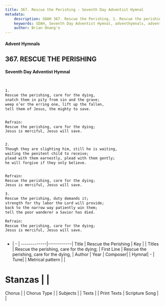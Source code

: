 ```yaml
---
title: 367. Rescue the Perishing - Seventh Day Adventist Hymnal
metadata:
    description: SDAH 367. Rescue the Perishing. 1. Rescue the perishing, care for the dying, snatch them in pity from sin and the grave; weep o’er the erring one, lift up the fallen, tell them of Jesus, the mighty to save. 
    keywords: SDAH, Seventh Day Adventist Hymnal, adventhymnals, advent hymnals, Rescue the Perishing, Rescue the perishing, care for the dying, ,Rescue the perishing, care for the dying;
    author: Brian Onang'o
---
```


#### Advent Hymnals
## 367. RESCUE THE PERISHING
#### Seventh Day Adventist Hymnal

```txt


1.
Rescue the perishing, care for the dying,
snatch them in pity from sin and the grave;
weep o’er the erring one, lift up the fallen,
tell them of Jesus, the mighty to save.


Refrain:
Rescue the perishing, care for the dying;
Jesus is merciful, Jesus will save.


2.
Though they are slighting him, still he is waiting,
waiting the penitent child to receive;
plead with them earnestly, plead with them gently;
he will forgive if they only believe.


Refrain:
Rescue the perishing, care for the dying;
Jesus is merciful, Jesus will save.

3.
Rescue the perishing, duty demands it;
strength for thy labor the Lord will provide;
back to the narrow way patiently win them;
tell the poor wanderer a Savior has died.

Refrain:
Rescue the perishing, care for the dying;
Jesus is merciful, Jesus will save.



```

- |   -  |
-------------|------------|
Title | Rescue the Perishing |
Key |  |
Titles | Rescue the perishing, care for the dying; |
First Line | Rescue the perishing, care for the dying, |
Author | 
Year | 
Composer|  |
Hymnal|  - |
Tune|  |
Metrical pattern | |
# Stanzas |  |
Chorus |  |
Chorus Type |  |
Subjects |  |
Texts |  |
Print Texts | 
Scripture Song |  |
  

